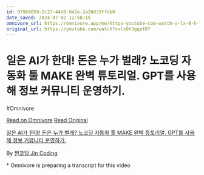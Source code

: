 ```yaml
---
id: 07969059-2c27-44d8-942e-2a20d33ffdb0
date_saved: 2024-07-02 12:58:15
omnivore_url: https://omnivore.app/me/https-youtube-com-watch-v-lx-0-h-3-gqaf-dy-1907197d7cc
original_url: https://youtube.com/watch?v=lx0h3gqafDY
---
```


# 일은 AI가 한대! 돈은 누가 벌래? 노코딩 자동화 툴 MAKE 완벽 튜토리얼. GPT를 사용해 정보 커뮤니티 운영하기.
#Omnivore
 
[Read on Omnivore](https://omnivore.app/me/https-youtube-com-watch-v-lx-0-h-3-gqaf-dy-1907197d7cc)
[Read Original](https://youtube.com/watch?v=lx0h3gqafDY)
 
[일은 AI가 한대! 돈은 누가 벌래? 노코딩 자동화 툴 MAKE 완벽 튜토리얼. GPT를 사용해 정보 커뮤니티 운영하기.](https://youtube.com/watch?v=lx0h3gqafDY)

By [찐코딩 Jin Coding](https://www.youtube.com/@jincoding)

\* Omnivore is preparing a transcript for this video